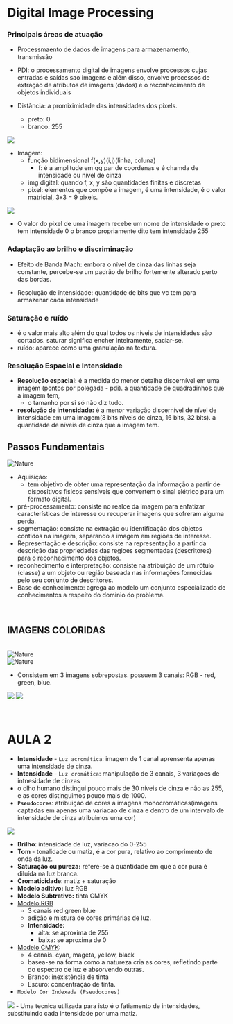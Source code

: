 # Digital Image Processing

### Principais áreas de atuação
- Processmaento de dados de imagens para armazenamento, transmissão 

- PDI: o processamento digital de imagens envolve processos cujas entradas e saídas sao imagens e além disso, envolve processos de extração de atributos de imagens (dados) e o reconhecimento de objetos individuais


- Distância: a promiximidade das intensidades dos pixels.
  - preto: 0
  - branco: 255
  
<img src="https://raw.githubusercontent.com/jcarloscody/DigitalImageProcessing/main/images/matriz.png">

- Imagem:
  - função bidimensional f(x,y)(i,j)(linha, coluna)
    - f: é a amplitude em qq par de coordenas e é chamda de intensidade ou nível de cinza
  - img digital: quando f, x, y são quantidades finitas e discretas
  - pixel: elementos que compõe a imagem, é uma intensidade, é o valor matricial, 3x3 = 9 pixels.

<img src="https://raw.githubusercontent.com/jcarloscody/DigitalImageProcessing/main/images/intensidade.webp">

  - O valor do pixel de uma imagem recebe um nome de intensidade o preto tem intensidade 0 o branco propriamente dito tem intensidade 255


### Adaptação ao brilho e discriminação 
- Efeito de Banda Mach: embora o nível de cinza das linhas seja constante, percebe-se um padrão de brilho fortemente alterado perto das bordas.


- Resolução de intensidade: quantidade de bits que vc tem para armazenar cada intensidade

### Saturação e ruído
- é o valor mais alto além do qual todos os níveis de intensidades são cortados. saturar significa encher inteiramente, saciar-se.
- ruído: aparece como uma granulação na textura. 


### Resolução Espacial e Intensidade
- **Resolução espacial:** é a medida do menor detalhe discernível em uma imagem (pontos por polegada - pdi).  a quantidade de quadradinhos que a imagem tem, 
  - o tamanho por si só não diz tudo.
- **resolução de intensidade:** é a menor variação discernível de nível de intensidade em uma imagem(8 bits níveis de cinza, 16 bits, 32 bits). a quantidade de níveis de cinza que a imagem tem.


## Passos Fundamentais
<img src="https://raw.githubusercontent.com/jcarloscody/DigitalImageProcessing/main/images/passosfundamentais.jpg" alt="Nature">
<br/>

- Aquisição:
  - tem objetivo de obter uma representação da informação a partir de dispositivos fisicos sensíveis que convertem o sinal elétrico para um formato digital.
- pré-processamento: consiste no realce da imagem para enfatizar características de interesse ou recuperar imagens que sofreram alguma perda.
- segmentação: consiste na extração ou identificação dos objetos contidos na imagem, separando a imagem em regiões de interesse.
- Representação e descrição: consiste na representação a partir da descrição das propriedades das regioes segmentadas (descritores) para o reconhecimento dos objetos.
- reconhecimento e interpretação: consiste na atribuição de um rótulo (classe) a um objeto ou região baseada nas informações fornecidas pelo seu conjunto de descritores.
- Base de conhecimento: agrega ao modelo um conjunto especializado de conhecimentos a respeito do domínio do problema. 

<br/>


## IMAGENS COLORIDAS
<br/>

<img src="https://raw.githubusercontent.com/jcarloscody/DigitalImageProcessing/main/images/modelorgb.jpg" alt="Nature">

<br/>

<img src="https://raw.githubusercontent.com/jcarloscody/DigitalImageProcessing/main/images/modelocmyk.jpg" alt="Nature">

  - Consistem em 3 imagens sobrepostas. possuem 3 canais: RGB - red, green, blue.

<img src= "https://raw.githubusercontent.com/jcarloscody/DigitalImageProcessing/main/images/channels.webp">

<img src="https://raw.githubusercontent.com/jcarloscody/DigitalImageProcessing/main/images/channels2.jpg">

<br>
<br>
<br>

# AULA 2

  - **Intensidade** - `Luz acromática`: imagem de 1 canal aprensenta apenas uma intensidade de cinza.
  - **Intensidade** - `Luz cromática`: manipulação de 3 canais, 3 variaçoes de intnesidade de cinzas 
  - o olho humano distingui pouco mais de 30 níveis de cinza e não as 255, e as cores distinguimos pouco mais de 1000.
  - **`Pseudocores`**: atribuição de cores a imagens monocromáticas(imagens captadas em apenas uma variacao de cinza e dentro de um intervalo de intensidade de cinza atribuimos uma cor)
  
  <img src="https://raw.githubusercontent.com/jcarloscody/DigitalImageProcessing/main/images/pseudocolor.png">

  - **Brilho**: intensidade de luz, variacao do 0-255
  - **Tom** - tonalidade ou matiz, é a cor pura, relativo ao comprimento de onda da luz.
  - **Saturação ou pureza:** refere-se à quantidade em que a cor pura é diluída na luz branca.
  - **Cromaticidade**: matiz + saturação
  - **Modelo aditivo:** luz RGB
  - **Modelo Subtrativo:** tinta CMYK
  - [Modelo RGB](https://raw.githubusercontent.com/jcarloscody/DigitalImageProcessing/main/images/modelorgb.jpg)
    - 3 canais red green blue
    - adição e mistura de cores primárias de luz. 
    - **Intensidade:**
      - alta: se aproxima de 255
      - baixa: se aproxima de 0
  - [Modelo CMYK](https://raw.githubusercontent.com/jcarloscody/DigitalImageProcessing/main/images/modelocmyk.jpg):
    - 4 canais. cyan, mageta, yellow, black
    - basea-se na forma como a natureza cria as cores, refletindo parte do espectro de luz e absorvendo outras.
    - Branco: inexistência de tinta
    - Escuro: concentração de tinta.
  - `Modelo Cor Indexada (Pseudocores)`
  <img src="https://raw.githubusercontent.com/jcarloscody/DigitalImageProcessing/main/images/pseudocor.png">
    - Uma tecnica utilizada para isto é o fatiamento de intensidades, substituindo cada intensidade por uma matiz.

